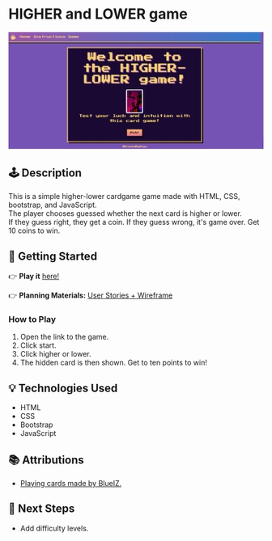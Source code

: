 # HIGHER and LOWER game

![Game Screenshot](./assets/screenshot.png)

## 🕹️ Description

This is a simple higher-lower cardgame game made with HTML, CSS, bootstrap, and JavaScript.  
The player chooses guessed whether the next card is higher or lower.  
If they guess right, they get a coin. If they guess wrong, it's game over. Get 10 coins to win.

## 🚀 Getting Started

👉 **Play it** [here!](https://brewedbyalya.github.io/HigherLower-BrowserGame/mainpage.html)

👉 **Planning Materials:**
 [User Stories + Wireframe](https://trello.com/b/RyrGqcxp/higher-lower-game)

### How to Play
1. Open the link to the game.
2. Click start.
3. Click higher or lower.
4. The hidden card is then shown. Get to ten points to win!

## 💡 Technologies Used

- HTML
- CSS
- Bootstrap
- JavaScript

## 📚 Attributions

- [Playing cards made by BlueIZ.](https://witchs-heart.fandom.com/wiki/Minigame/Gallery#Noel's_Minigame_(High-Low))

## 🚧 Next Steps

- Add difficulty levels.